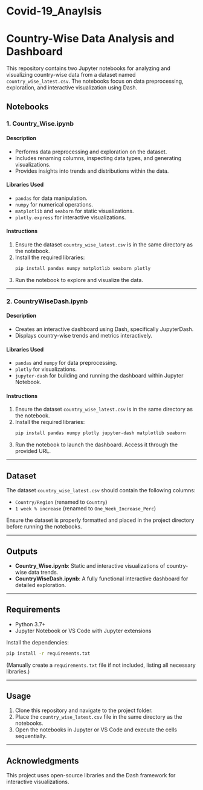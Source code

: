 # Covid-19_Anaylsis
# Country-Wise Data Analysis and Dashboard

This repository contains two Jupyter notebooks for analyzing and visualizing country-wise data from a dataset named `country_wise_latest.csv`. The notebooks focus on data preprocessing, exploration, and interactive visualization using Dash.

## Notebooks

### 1. Country_Wise.ipynb
#### Description
- Performs data preprocessing and exploration on the dataset.
- Includes renaming columns, inspecting data types, and generating visualizations.
- Provides insights into trends and distributions within the data.

#### Libraries Used
- `pandas` for data manipulation.
- `numpy` for numerical operations.
- `matplotlib` and `seaborn` for static visualizations.
- `plotly.express` for interactive visualizations.

#### Instructions
1. Ensure the dataset `country_wise_latest.csv` is in the same directory as the notebook.
2. Install the required libraries:
   ```bash
   pip install pandas numpy matplotlib seaborn plotly
   ```
3. Run the notebook to explore and visualize the data.

---

### 2. CountryWiseDash.ipynb
#### Description
- Creates an interactive dashboard using Dash, specifically JupyterDash.
- Displays country-wise trends and metrics interactively.

#### Libraries Used
- `pandas` and `numpy` for data preprocessing.
- `plotly` for visualizations.
- `jupyter-dash` for building and running the dashboard within Jupyter Notebook.

#### Instructions
1. Ensure the dataset `country_wise_latest.csv` is in the same directory as the notebook.
2. Install the required libraries:
   ```bash
   pip install pandas numpy plotly jupyter-dash matplotlib seaborn
   ```
3. Run the notebook to launch the dashboard. Access it through the provided URL.

---

## Dataset
The dataset `country_wise_latest.csv` should contain the following columns:
- `Country/Region` (renamed to `Country`)
- `1 week % increase` (renamed to `One_Week_Increase_Perc`)

Ensure the dataset is properly formatted and placed in the project directory before running the notebooks.

---

## Outputs
- **Country_Wise.ipynb**: Static and interactive visualizations of country-wise data trends.
- **CountryWiseDash.ipynb**: A fully functional interactive dashboard for detailed exploration.

---

## Requirements
- Python 3.7+
- Jupyter Notebook or VS Code with Jupyter extensions

Install the dependencies:
```bash
pip install -r requirements.txt
```
(Manually create a `requirements.txt` file if not included, listing all necessary libraries.)

---

## Usage
1. Clone this repository and navigate to the project folder.
2. Place the `country_wise_latest.csv` file in the same directory as the notebooks.
3. Open the notebooks in Jupyter or VS Code and execute the cells sequentially.

---

## Acknowledgments
This project uses open-source libraries and the Dash framework for interactive visualizations.

